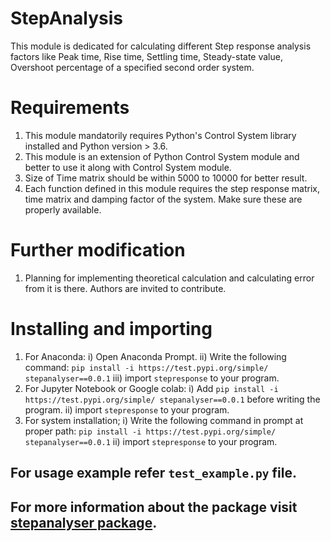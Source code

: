 # StepAnalysis
This module is dedicated for calculating different Step response analysis factors like  Peak time, Rise time, Settling time, Steady-state value, Overshoot percentage of a specified second order system.

# Requirements
1. This module mandatorily requires Python's Control System library installed and Python version > 3.6.  
1. This module is an extension of Python Control System module and better to use it along with Control System module.
2. Size of Time matrix should be within 5000 to 10000 for better result.
3. Each function defined in this module requires the step response matrix, time matrix and damping factor of the system. Make sure these are properly available.

# Further modification
1. Planning for implementing theoretical calculation and calculating error from it is there. Authors are invited to contribute.

# Installing and importing
1. For Anaconda:
    i) Open Anaconda Prompt.
    ii) Write the following command:
        `pip install -i https://test.pypi.org/simple/ stepanalyser==0.0.1`
    iii) import `stepresponse` to your program.
2. For Jupyter Notebook or Google colab:
    i) Add `pip install -i https://test.pypi.org/simple/ stepanalyser==0.0.1` before writing the program.
    ii) import `stepresponse` to your program.
3. For system installation;
    i) Write the following command in prompt at proper path:
        `pip install -i https://test.pypi.org/simple/ stepanalyser==0.0.1`
    ii) import `stepresponse` to your program.

## For usage example refer `test_example.py` file.
## For more information about the package visit [stepanalyser package](https://test.pypi.org/project/stepanalyser/).
